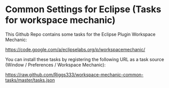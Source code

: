 Common Settings for Eclipse (Tasks for workspace mechanic)
===============================

This Github Repo contains some tasks for the Eclipse Plugin Workspace Mechanic:

https://code.google.com/a/eclipselabs.org/p/workspacemechanic/

You can install these tasks by registering the following URL as a task source (Window /  Preferences / Workspace Mechanic):

https://raw.github.com/Riggs333/workspace-mechanic-common-tasks/master/tasks.json

